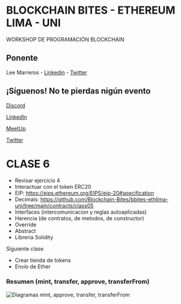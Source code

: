 # BLOCKCHAIN BITES - ETHEREUM LIMA - UNI

WORKSHOP DE PROGRAMACIÓN BLOCKCHAIN

## Ponente

Lee Marreros - [Linkedin](https://www.linkedin.com/in/lee-marreros/) - [Twitter](https://twitter.com/LeeMarreros)

## ¡Síguenos! No te pierdas nigún evento

[Discord](https://discord.gg/7hJBfgfpvs)

[LinkedIn](https://www.linkedin.com/company/blockchain-bites-es/)

[MeetUp](https://www.meetup.com/blockchain-bites)

[Twitter](https://twitter.com/bbitesschool)

# CLASE 6

* Revisar ejercicio 4
* Interactuar con el token ERC20
* EIP: https://eips.ethereum.org/EIPS/eip-20#specification
* Decimals: https://github.com/Blockchain-Bites/bbites-ethlima-uni/tree/main/contracts/class05
* Interfaces (intercomunicacion y reglas autoaplicadas)
* Herencia (de contratos, de metodos, de constructor)
* Override
* Abstract
* Libreria Solidity

Siguiente clase

* Crear tienda de tokens
* Envío de Ether

### Resumen (mint, transfer, approve, transferFrom)

![Diagramas mint, approve, transfer, transferFrom](https://github.com/Blockchain-Bites/batch-01-bootcamp-theory/assets/3300958/a7c546c1-c6ee-459a-8271-5596f4a23aee)

